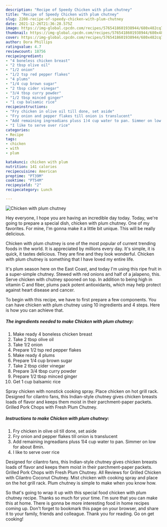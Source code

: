 ```yaml
---
description: "Recipe of Speedy Chicken with plum chutney"
title: "Recipe of Speedy Chicken with plum chutney"
slug: 2208-recipe-of-speedy-chicken-with-plum-chutney
date: 2021-12-26T21:36:28.575Z
image: https://img-global.cpcdn.com/recipes/5765418601938944/680x482cq70/chicken-with-plum-chutney-recipe-main-photo.jpg
thumbnail: https://img-global.cpcdn.com/recipes/5765418601938944/680x482cq70/chicken-with-plum-chutney-recipe-main-photo.jpg
cover: https://img-global.cpcdn.com/recipes/5765418601938944/680x482cq70/chicken-with-plum-chutney-recipe-main-photo.jpg
author: Dora Phillips
ratingvalue: 4.7
reviewcount: 18756
recipeingredient:
- "4 boneless chicken breast"
- "2 tbsp olive oil"
- "1/2 onion"
- "1/2 tsp red pepper flakes"
- "4 plums"
- "1/4 cup brown sugar"
- "2 tbsp cider vinegar"
- "3/4 tbsp curry powder"
- "1/2 tbsp minced ginger"
- "1 cup balsamic rice"
recipeinstructions:
- "Fry chicken in olive oil till done, set aside"
- "Fry onion and pepper flakes till onion is translucent"
- "Add remaining ingreadians pluss 1)4 cup water to pan. Simmer on low for about 8min."
- "I like to serve over rice"
categories:
- Recipe
tags:
- chicken
- with
- plum

katakunci: chicken with plum 
nutrition: 141 calories
recipecuisine: American
preptime: "PT39M"
cooktime: "PT54M"
recipeyield: "2"
recipecategory: Lunch

---
```



![Chicken with plum chutney](https://img-global.cpcdn.com/recipes/5765418601938944/680x482cq70/chicken-with-plum-chutney-recipe-main-photo.jpg)

Hey everyone, I hope you are having an incredible day today. Today, we're going to prepare a special dish, chicken with plum chutney. One of my favorites. For mine, I'm gonna make it a little bit unique. This will be really delicious.

Chicken with plum chutney is one of the most popular of current trending foods in the world. It is appreciated by millions every day. It's simple, it is quick, it tastes delicious. They are fine and they look wonderful. Chicken with plum chutney is something that I have loved my entire life.

It's plum season here on the East Coast, and today I'm using this ripe fruit in a super-simple chutney. Stewed with red onions and half of a jalapeno, this. Serve chicken with chutney spooned on top. In addition to being high in vitamin C and fiber, plums pack potent antioxidants, which may help protect against heart disease and cancer.


To begin with this recipe, we have to first prepare a few components. You can have chicken with plum chutney using 10 ingredients and 4 steps. Here is how you can achieve that.

<!--inarticleads1-->

##### The ingredients needed to make Chicken with plum chutney:

1. Make ready 4 boneless chicken breast
1. Take 2 tbsp olive oil
1. Take 1/2 onion
1. Prepare 1/2 tsp red pepper flakes
1. Make ready 4 plums
1. Prepare 1/4 cup brown sugar
1. Take 2 tbsp cider vinegar
1. Prepare 3/4 tbsp curry powder
1. Prepare 1/2 tbsp minced ginger
1. Get 1 cup balsamic rice


Spray chicken with nonstick cooking spray. Place chicken on hot grill rack. Designed for cilantro fans, this Indian-style chutney gives chicken breasts loads of flavor and keeps them moist in their parchment-paper packets. Grilled Pork Chops with Fresh Plum Chutney. 

<!--inarticleads2-->

##### Instructions to make Chicken with plum chutney:

1. Fry chicken in olive oil till done, set aside
1. Fry onion and pepper flakes till onion is translucent
1. Add remaining ingreadians pluss 1)4 cup water to pan. Simmer on low for about 8min.
1. I like to serve over rice


Designed for cilantro fans, this Indian-style chutney gives chicken breasts loads of flavor and keeps them moist in their parchment-paper packets. Grilled Pork Chops with Fresh Plum Chutney. All Reviews for Grilled Chicken with Cilantro Coconut Chutney. Mist chicken with cooking spray and place on the hot grill rack. Plum chutney is simple to make when you know how. 

So that's going to wrap it up with this special food chicken with plum chutney recipe. Thanks so much for your time. I'm sure that you can make this at home. There is gonna be more interesting food in home recipes coming up. Don't forget to bookmark this page on your browser, and share it to your family, friends and colleague. Thank you for reading. Go on get cooking!
